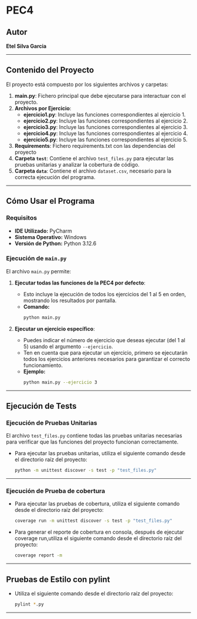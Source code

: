 # PEC4

## Autor
**Etel Silva Garcia**

---

## Contenido del Proyecto

El proyecto está compuesto por los siguientes archivos y carpetas:

1. **main.py**: Fichero principal que debe ejecutarse para interactuar con el proyecto.
2. **Archivos por Ejercicio**:
   - **ejercicio1.py**: Incluye las funciones correspondientes al ejercicio 1.
   - **ejercicio2.py**: Incluye las funciones correspondientes al ejercicio 2.
   - **ejercicio3.py**: Incluye las funciones correspondientes al ejercicio 3.
   - **ejercicio4.py**: Incluye las funciones correspondientes al ejercicio 4.
   - **ejercicio5.py**: Incluye las funciones correspondientes al ejercicio 5.
4. **Requirements**: Fichero requirements.txt con las dependencias del proyecto
5. **Carpeta `test`**: Contiene el archivo `test_files.py` para ejecutar las pruebas unitarias y analizar la cobertura de código.
5. **Carpeta `data`**: Contiene el archivo `dataset.csv`, necesario para la correcta ejecución del programa.

---

## Cómo Usar el Programa

### Requisitos
- **IDE Utilizado:** PyCharm
- **Sistema Operativo:** Windows
- **Versión de Python:** Python 3.12.6

### Ejecución de `main.py`

El archivo `main.py` permite:
1. **Ejecutar todas las funciones de la PEC4 por defecto**:
   - Esto incluye la ejecución de todos los ejercicios del 1 al 5 en orden, mostrando los resultados por pantalla.
   - **Comando:**
     ```bash
     python main.py
     ```

2. **Ejecutar un ejercicio específico**:
   - Puedes indicar el número de ejercicio que deseas ejecutar (del 1 al 5) usando el argumento `--ejercicio`.
   - Ten en cuenta que para ejecutar un ejercicio, primero se ejecutarán todos los ejercicios anteriores necesarios para garantizar el correcto funcionamiento.
   - **Ejemplo:**
     ```bash
     python main.py --ejercicio 3
     ```

---

## Ejecución de Tests

### Ejecución de Pruebas Unitarias
El archivo `test_files.py` contiene todas las pruebas unitarias necesarias para verificar que las funciones del proyecto funcionan correctamente.
   - Para ejecutar las pruebas unitarias, utiliza el siguiente comando desde el directorio raíz del proyecto:
     ```bash
     python -m unittest discover -s test -p "test_files.py"
     ```

---
### Ejecución de Prueba de cobertura
   - Para ejecutar las pruebas de cobertura, utiliza el siguiente comando desde el directorio raíz del proyecto:
     ```bash
     coverage run -m unittest discover -s test -p "test_files.py"
     ```

   - Para generar el reporte de cobertura en consola, después de ejecutar coverage run,utiliza el siguiente comando desde el directorio raíz del proyecto:
     ```bash
     coverage report -m
     ```
---

## Pruebas de Estilo con pylint
- Utiliza el siguiente comando desde el directorio raíz del proyecto:
     ```bash
     pylint *.py
     ```
---

